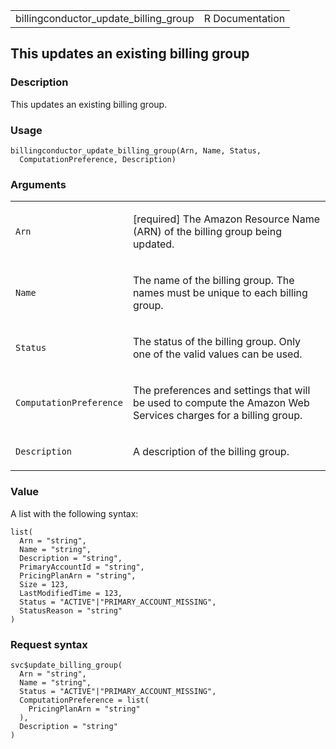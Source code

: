 <table style="width: 100%;">
<tbody>
<tr class="odd">
<td>billingconductor_update_billing_group</td>
<td style="text-align: right;">R Documentation</td>
</tr>
</tbody>
</table>

## This updates an existing billing group

### Description

This updates an existing billing group.

### Usage

    billingconductor_update_billing_group(Arn, Name, Status,
      ComputationPreference, Description)

### Arguments

<table>
<colgroup>
<col style="width: 35%" />
<col style="width: 65%" />
</colgroup>
<tbody>
<tr class="odd">
<td><code
id="billingconductor_update_billing_group_:_Arn">Arn</code></td>
<td><p>[required] The Amazon Resource Name (ARN) of the billing group
being updated.</p></td>
</tr>
<tr class="even">
<td><code
id="billingconductor_update_billing_group_:_Name">Name</code></td>
<td><p>The name of the billing group. The names must be unique to each
billing group.</p></td>
</tr>
<tr class="odd">
<td><code
id="billingconductor_update_billing_group_:_Status">Status</code></td>
<td><p>The status of the billing group. Only one of the valid values can
be used.</p></td>
</tr>
<tr class="even">
<td><code
id="billingconductor_update_billing_group_:_ComputationPreference">ComputationPreference</code></td>
<td><p>The preferences and settings that will be used to compute the
Amazon Web Services charges for a billing group.</p></td>
</tr>
<tr class="odd">
<td><code
id="billingconductor_update_billing_group_:_Description">Description</code></td>
<td><p>A description of the billing group.</p></td>
</tr>
</tbody>
</table>

### Value

A list with the following syntax:

    list(
      Arn = "string",
      Name = "string",
      Description = "string",
      PrimaryAccountId = "string",
      PricingPlanArn = "string",
      Size = 123,
      LastModifiedTime = 123,
      Status = "ACTIVE"|"PRIMARY_ACCOUNT_MISSING",
      StatusReason = "string"
    )

### Request syntax

    svc$update_billing_group(
      Arn = "string",
      Name = "string",
      Status = "ACTIVE"|"PRIMARY_ACCOUNT_MISSING",
      ComputationPreference = list(
        PricingPlanArn = "string"
      ),
      Description = "string"
    )

